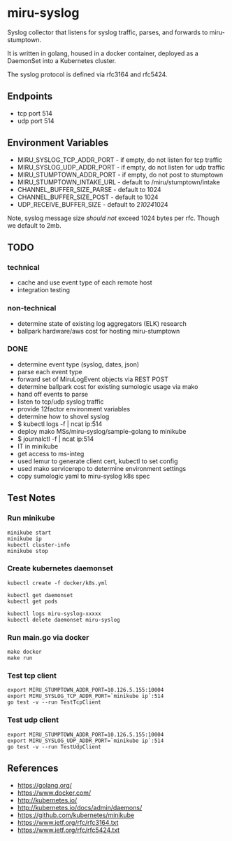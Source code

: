 # miru-syslog

Syslog collector that listens for syslog traffic, parses, and forwards to miru-stumptown.

It is written in golang, housed in a docker container, deployed as a DaemonSet into a Kubernetes cluster.

The syslog protocol is defined via rfc3164 and rfc5424.

## Endpoints

* tcp port 514
* udp port 514

## Environment Variables

* MIRU_SYSLOG_TCP_ADDR_PORT - if empty, do not listen for tcp traffic
* MIRU_SYSLOG_UDP_ADDR_PORT - if empty, do not listen for udp traffic
* MIRU_STUMPTOWN_ADDR_PORT - if empty, do not post to stumptown
* MIRU_STUMPTOWN_INTAKE_URL - default to /miru/stumptown/intake
* CHANNEL_BUFFER_SIZE_PARSE - default to 1024
* CHANNEL_BUFFER_SIZE_POST - default to 1024
* UDP_RECEIVE_BUFFER_SIZE - default to 2*1024*1024

Note, syslog message size _should not_ exceed 1024 bytes per rfc. Though we default to 2mb.

## TODO

### technical

* cache and use event type of each remote host
* integration testing

### non-technical

* determine state of existing log aggregators (ELK) research
* ballpark hardware/aws cost for hosting miru-stumptown

### DONE

* determine event type (syslog, dates, json)
* parse each event type
* forward set of MiruLogEvent objects via REST POST
* determine ballpark cost for existing sumologic usage via mako
* hand off events to parse
* listen to tcp/udp syslog traffic
* provide 12factor environment variables
* determine how to shovel syslog
* $ kubectl logs <mako ms pods> -f | ncat ip:514
* deploy mako MSs/miru-syslog/sample-golang to minikube
* $ journalctl -f | ncat ip:514
* IT in minikube
* get access to ms-integ
* used lemur to generate client cert, kubectl to set config
* used mako servicerepo to determine environment settings
* copy sumologic yaml to miru-syslog k8s spec

## Test Notes

### Run minikube

```
minikube start
minikube ip
kubectl cluster-info
minikube stop
```

### Create kubernetes daemonset

```
kubectl create -f docker/k8s.yml

kubectl get daemonset
kubectl get pods

kubectl logs miru-syslog-xxxxx
kubectl delete daemonset miru-syslog
```

### Run main.go via docker

```
make docker
make run
```

### Test tcp client

```
export MIRU_STUMPTOWN_ADDR_PORT=10.126.5.155:10004
export MIRU_SYSLOG_TCP_ADDR_PORT=`minikube ip`:514
go test -v --run TestTcpClient
```

### Test udp client

```
export MIRU_STUMPTOWN_ADDR_PORT=10.126.5.155:10004
export MIRU_SYSLOG_UDP_ADDR_PORT=`minikube ip`:514
go test -v --run TestUdpClient
```

## References

* https://golang.org/
* https://www.docker.com/
* http://kubernetes.io/
* http://kubernetes.io/docs/admin/daemons/
* https://github.com/kubernetes/minikube
* https://www.ietf.org/rfc/rfc3164.txt
* https://www.ietf.org/rfc/rfc5424.txt
